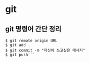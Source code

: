 # __git__
## __git 명령어 간단 정리__
```$ git clone URL
$ git remote origin URL
$ git add .
$ git commit -m "자신이 쓰고싶은 메세지"
$ git push```

